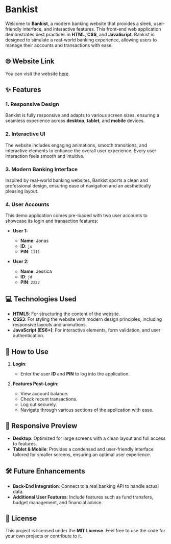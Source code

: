 # Bankist

Welcome to **Bankist**, a modern banking website that provides a sleek, user-friendly interface, and interactive features. This front-end web application demonstrates best practices in **HTML**, **CSS**, and **JavaScript**. Bankist is designed to simulate a real-world banking experience, allowing users to manage their accounts and transactions with ease.

## 🌐 Website Link

You can visit the website [here](https://tanzeel0.github.io/Bankist/).

## ✨ Features

### 1. **Responsive Design**
Bankist is fully responsive and adapts to various screen sizes, ensuring a seamless experience across **desktop**, **tablet**, and **mobile** devices.

### 2. **Interactive UI**
The website includes engaging animations, smooth transitions, and interactive elements to enhance the overall user experience. Every user interaction feels smooth and intuitive.

### 3. **Modern Banking Interface**
Inspired by real-world banking websites, Bankist sports a clean and professional design, ensuring ease of navigation and an aesthetically pleasing layout.

### 4. **User Accounts**
This demo application comes pre-loaded with two user accounts to showcase its login and transaction features:

- **User 1:**
  - **Name**: Jonas
  - **ID**: `js`
  - **PIN**: `1111`
  
- **User 2:**
  - **Name**: Jessica
  - **ID**: `jd`
  - **PIN**: `2222`

## 💻 Technologies Used

- **HTML5**: For structuring the content of the website.
- **CSS3**: For styling the website with modern design principles, including responsive layouts and animations.
- **JavaScript (ES6+)**: For interactive elements, form validation, and user authentication.

## 🚀 How to Use

1. **Login**: 
   - Enter the user **ID** and **PIN** to log into the application.
   
2. **Features Post-Login**:
   - View account balance.
   - Check recent transactions.
   - Log out securely.
   - Navigate through various sections of the application with ease.

## 📱 Responsive Preview

- **Desktop**: Optimized for large screens with a clean layout and full access to features.
- **Tablet & Mobile**: Provides a condensed and user-friendly interface tailored for smaller screens, ensuring an optimal user experience.

## 🛠️ Future Enhancements

- **Back-End Integration**: Connect to a real banking API to handle actual data.
- **Additional User Features**: Include features such as fund transfers, budget management, and financial advice.

## 📝 License

This project is licensed under the **MIT License**. Feel free to use the code for your own projects or contribute to it.
